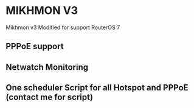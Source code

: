 # MIKHMON V3

Mikhmon v3 Modified for support RouterOS 7

## PPPoE support
## Netwatch Monitoring
## One scheduler Script for all Hotspot and PPPoE (contact me for script)
